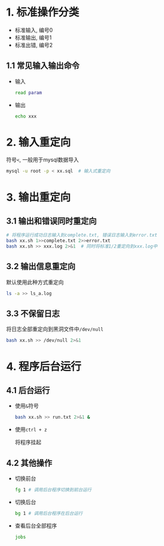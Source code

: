 # 1. 标准操作分类

* 标准输入, 编号0
* 标准输出, 编号1
* 标准出错, 编号2

## 1.1 常见输入输出命令

* 输入

  ```bash
  read param
  ```

* 输出

  ```bash
  echo xxx
  ```

# 2. 输入重定向

符号`<`, 一般用于mysql数据导入

```bash
mysql -u root -p < xx.sql  # 输入式重定向
```

# 3. 输出重定向

## 3.1 输出和错误同时重定向

```bash
# 将程序运行成功日志输入到complete.txt, 错误日志输入到error.txt
bash xx.sh 1>>complete.txt 2>>error.txt
bash xx.sh >> xxx.log 2>&1  # 同时将标准1/2重定向到xxx.log中
```

## 3.2 输出信息重定向

默认使用此种方式重定向

```bash
ls -a >> ls_a.log
```

## 3.3 不保留日志

将日志全部重定向到黑洞文件中`/dev/null`

```bash
bash xx.sh >> /dev/null 2>&1
```

# 4. 程序后台运行

## 4.1 后台运行

* 使用`&`符号

  ```bash
  bash xx.sh >> run.txt 2>&1 &
  ```

* 使用`ctrl + z`

  将程序挂起

## 4.2 其他操作

* 切换前台

  ```bash
  fg 1 # 调用后台程序切换到前台运行
  ```

* 切换后台

  ```bash
  bg 1 # 调用后台程序在后台运行
  ```

* 查看后台全部程序

  ```bash
  jobs
  ```

  



